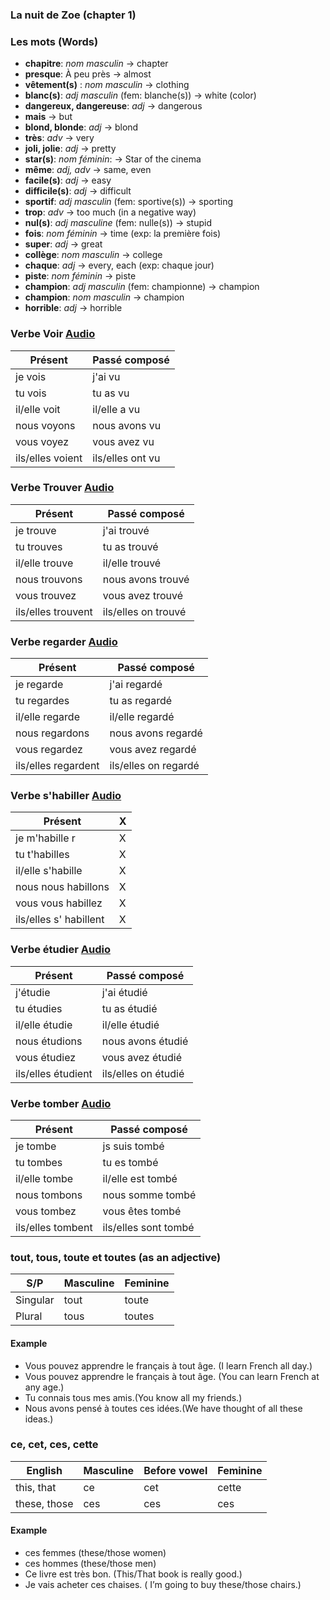 ### La nuit de Zoe (chapter 1)

### Les mots (Words)
* __chapitre__: _nom masculin_ -> chapter
* __presque__: À peu près ->  almost
* __vêtement(s)__ : _nom masculin_ -> clothing
* __blanc(s)__: _adj masculin_ (fem: blanche(s)) -> white (color)
* __dangereux, dangereuse__: _adj_ -> dangerous
* __mais__ -> but
* __blond, blonde__: _adj_ -> blond
* __très__: _adv_ -> very
* __joli, jolie__: _adj_ -> pretty
*  __star(s)__: _nom féminin_: -> Star of the cinema
*  __même__: _adj, adv_ -> same, even
*  __facile(s)__: _adj_ -> easy
* __difficile(s)__: _adj_ -> difficult
* __sportif__: _adj masculin_ (fem: sportive(s)) -> sporting
* __trop__: _adv_ -> too much (in a negative way)
* __nul(s)__: _adj masculine_ (fem: nulle(s)) -> stupid
* __fois__: _nom féminin_ -> time (exp: la première fois)
* __super__: _adj_ -> great
* __collège__: _nom masculin_ -> college
* __chaque__: _adj_ -> every, each (exp: chaque jour)
* __piste__: _nom féminin_ -> piste
* __champion__: _adj masculin_ (fem: championne) -> champion
* __champion__: _nom masculin_ -> champion
* __horrible__: _adj_ -> horrible

### Verbe Voir [Audio](http://www.calypso.mysticomaya.com/verbe_G3_voir/voir_conjug_audio.php)

Présent|Passé composé
-------------------|------
je vois           |     j'ai vu
tu vois           |    tu as vu
il/elle voit      |    il/elle a vu
nous voyons       |    nous avons vu
vous voyez        |    vous avez vu
ils/elles voient  |    ils/elles ont vu


### Verbe Trouver [Audio](http://www.calypso.mysticomaya.com/verbe_G1_trouver/trouver_conjug_audio.php)

Présent|Passé composé
-------------------|------
je trouve         |     j'ai trouvé
tu trouves          |    tu as trouvé
il/elle trouve      |    il/elle trouvé
nous trouvons       |    nous avons trouvé
vous trouvez       |    vous avez trouvé
ils/elles trouvent  |    ils/elles on trouvé

### Verbe regarder [Audio](http://www.calypso.mysticomaya.com/verbe_G1_regarder/regarder_conjug_audio.php)

Présent|Passé composé
-------------------|------
je regarde          |     j'ai regardé
tu regardes          |    tu as regardé
il/elle regarde   |    il/elle regardé
nous regardons      |    nous avons regardé
vous regardez       |    vous avez regardé
ils/elles regardent  |    ils/elles on regardé

### Verbe s'habiller [Audio](https://www.scholingua.com/en/fr/conjugation/s%27habiller)

Présent|X
------------|--------
je m'habille r     |   X 
tu  t'habilles      |   X
il/elle  s'habille  | X
nous nous habillons |    X 
vous  vous habillez    | X
ils/elles s' habillent |X

### Verbe étudier  [Audio](https://french.kwiziq.com/revision/grammar/verbs/etudier)

Présent|Passé composé
-------------------|------
j'étudie      |    j'ai étudié 
tu  étudies        |    tu as étudié
il/elle  étudie  |    il/elle étudié
nous  étudions     |     nous avons étudié
vous   étudiez     |   vous avez étudié
ils/elles  étudient |    ils/elles on étudié


### Verbe tomber  [Audio](http://www.calypso.mysticomaya.com/verbe_G1_tomber/tomber_conjug_audio.php)

Présent|Passé composé
-------------------|------
je tombe      |     js suis  tombé
tu  tombes        |    tu es tombé
il/elle  tombe  |    il/elle est tombé
nous  tombons     |   nous somme tombé
vous   tombez   |     vous êtes tombé
ils/elles  tombent |    ils/elles sont tombé


### tout, tous, toute et toutes (as an adjective)


S/P| Masculine	| Feminine
-----|----------------|---------------
Singular|	tout	|toute
Plural	|tous	|toutes

#### Example
* Vous pouvez apprendre le français à tout âge. (I learn French all day.)
* Vous pouvez apprendre le français à tout âge. (You can learn French at any age.)
* Tu connais tous mes amis.(You know all my friends.)
* Nous avons pensé à toutes ces idées.(We have thought of all these ideas.)

### ce, cet, ces, cette

English |Masculine| 	 	Before vowel|	 	Feminine
-------------------|----------------|-----------------------------|-------------------------
this, that| 	  	ce	  	|cet 	  	|cette
these, those|  	  	ces	  	|ces| 	  	ces

#### Example
* ces femmes (these/those women)
* ces hommes (these/those men)
* Ce livre est très bon. (This/That book is really good.)
* Je vais acheter ces chaises. (	I’m going to buy these/those chairs.)
